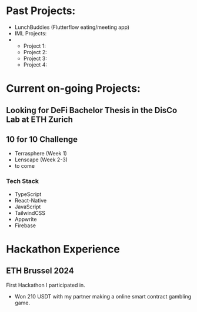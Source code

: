 # Past Projects:
- LunchBuddies (Flutterflow eating/meeting app)
- IML Projects:
- - Project 1:
  - Project 2:
  - Project 3:
  - Project 4:


# Current on-going Projects:

## Looking for DeFi Bachelor Thesis in the DisCo Lab at ETH Zurich

## 10 for 10 Challenge
- Terrasphere (Week 1)
- Lenscape    (Week 2-3)
- to come


### Tech Stack
- TypeScript
- React-Native
- JavaScript
- TailwindCSS
- Appwrite
- Firebase




# Hackathon Experience

## ETH Brussel 2024
First Hackathon I participated in. 
- Won 210 USDT with my partner making a online smart contract gambling game.


